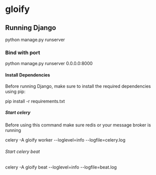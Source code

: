 # gloify
## Running Django
python manage.py runserver

### Bind with port
python manage.py runserver 0.0.0.0:8000

#### Install Dependencies
Before running Django, make sure to install the required dependencies using pip:

pip install -r requirements.txt

##### Start celery
Before using this command make sure redis or your message broker is running

celery -A gloify worker --loglevel=info --logfile=celery.log

###### Start celery beat

celery -A gloify beat --loglevel=info --logfile=beat.log